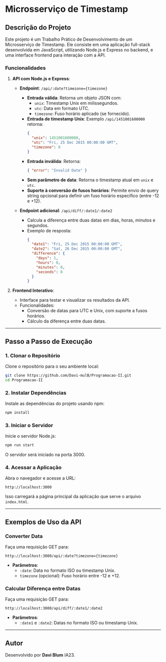 # Microsserviço de Timestamp

## Descrição do Projeto

Este projeto é um Trabalho Prático de Desenvolvimento de um Microsserviço de Timestamp. Ele consiste em uma aplicação full-stack desenvolvida em JavaScript, utilizando Node.js e Express no backend, e uma interface frontend para interação com a API.

### Funcionalidades

1. **API com Node.js e Express**:
   - **Endpoint**: `/api/:date?timezone={timezone}`
     - **Entrada válida**: Retorna um objeto JSON com:
       - `unix`: Timestamp Unix em milissegundos.
       - `utc`: Data em formato UTC.
       - `timezone`: Fuso horário aplicado (se fornecido).
     - **Entrada de timestamp Unix**: Exemplo `/api/1451001600000` retorna:
       ```json
       {
         "unix": 1451001600000,
         "utc": "Fri, 25 Dec 2015 00:00:00 GMT",
         "timezone": 0
       }
       ```
     - **Entrada inválida**: Retorna:
       ```json
       { "error": "Invalid Date" }
       ```
     - **Sem parâmetro de data**: Retorna o timestamp atual em `unix` e `utc`.
     - **Suporte à conversão de fusos horários**: Permite envio de query string opcional para definir um fuso horário específico (entre -12 e +12).

   - **Endpoint adicional**: `/api/diff/:date1/:date2`
     - Calcula a diferença entre duas datas em dias, horas, minutos e segundos.
     - Exemplo de resposta:
       ```json
       {
         "date1": "Fri, 25 Dec 2015 00:00:00 GMT",
         "date2": "Sat, 26 Dec 2015 00:00:00 GMT",
         "difference": {
           "days": 1,
           "hours": 0,
           "minutes": 0,
           "seconds": 0
         }
       }
       ```

2. **Frontend Interativo**:
   - Interface para testar e visualizar os resultados da API.
   - Funcionalidades:
     - Conversão de datas para UTC e Unix, com suporte a fusos horários.
     - Cálculo da diferença entre duas datas.

---

## Passo a Passo de Execução

### 1. Clonar o Repositório
Clone o repositório para o seu ambiente local:
```sh
git clone https://github.com/Davi-mulB/Programacao-II.git
cd Programacao-II
```

### 2. Instalar Dependências
Instale as dependências do projeto usando npm:
```sh
npm install
```

### 3. Iniciar o Servidor
Inicie o servidor Node.js:
```sh
npm run start
```
O servidor será iniciado na porta 3000.

### 4. Acessar a Aplicação
Abra o navegador e acesse a URL:
```
http://localhost:3000
```
Isso carregará a página principal da aplicação que serve o arquivo `index.html`.

---

## Exemplos de Uso da API

### Converter Data
Faça uma requisição GET para:
```
http://localhost:3000/api/:date?timezone={timezone}
```
- **Parâmetros**:
  - `:date`: Data no formato ISO ou timestamp Unix.
  - `timezone` (opcional): Fuso horário entre -12 e +12.

### Calcular Diferença entre Datas
Faça uma requisição GET para:
```
http://localhost:3000/api/diff/:date1/:date2
```
- **Parâmetros**:
  - `:date1` e `:date2`: Datas no formato ISO ou timestamp Unix.

---

## Autor

Desenvolvido por **Davi Blum** IA23.